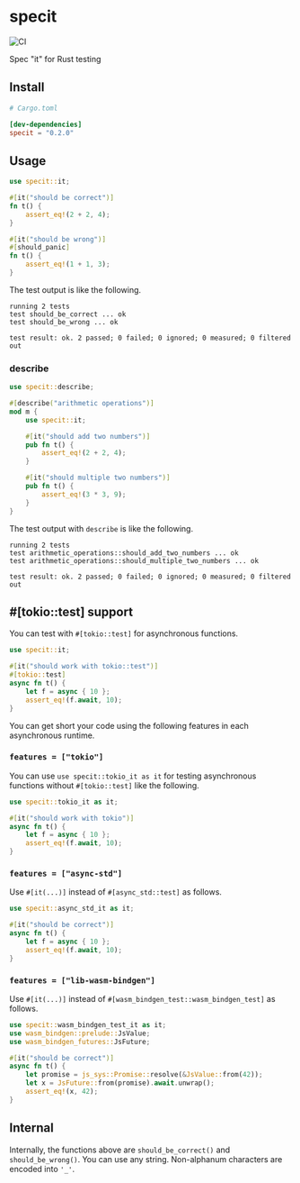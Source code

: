 # specit
![CI](https://github.com/nwtgck/specit-rust/workflows/CI/badge.svg)

Spec "it" for Rust testing

## Install

```toml
# Cargo.toml

[dev-dependencies]
specit = "0.2.0"
```

## Usage

```rust
use specit::it;

#[it("should be correct")]
fn t() {
    assert_eq!(2 + 2, 4);
}

#[it("should be wrong")]
#[should_panic]
fn t() {
    assert_eq!(1 + 1, 3);
}
```

The test output is like the following.

```
running 2 tests
test should_be_correct ... ok
test should_be_wrong ... ok

test result: ok. 2 passed; 0 failed; 0 ignored; 0 measured; 0 filtered out
```

### describe

```rust
use specit::describe;

#[describe("arithmetic operations")]
mod m {
    use specit::it;

    #[it("should add two numbers")]
    pub fn t() {
        assert_eq!(2 + 2, 4);
    }

    #[it("should multiple two numbers")]
    pub fn t() {
        assert_eq!(3 * 3, 9);
    }
}
```

The test output with `describe` is like the following.

```
running 2 tests
test arithmetic_operations::should_add_two_numbers ... ok
test arithmetic_operations::should_multiple_two_numbers ... ok

test result: ok. 2 passed; 0 failed; 0 ignored; 0 measured; 0 filtered out
```

## #[tokio::test] support

You can test with `#[tokio::test]` for asynchronous functions.
```rust
use specit::it;

#[it("should work with tokio::test")]
#[tokio::test]
async fn t() {
    let f = async { 10 };
    assert_eq!(f.await, 10);
}
```

You can get short your code using the following features in each asynchronous runtime.

### `features = ["tokio"]`

You can use `use specit::tokio_it as it` for testing asynchronous functions without `#[tokio::test]` like the following.

```rust
use specit::tokio_it as it;

#[it("should work with tokio")]
async fn t() {
    let f = async { 10 };
    assert_eq!(f.await, 10);
}
```

### `features = ["async-std"]`

Use `#[it(...)]` instead of `#[async_std::test]` as follows.

```rust
use specit::async_std_it as it;

#[it("should be correct")]
async fn t() {
    let f = async { 10 };
    assert_eq!(f.await, 10);
}
```

### `features = ["lib-wasm-bindgen"]`

Use `#[it(...)]` instead of `#[wasm_bindgen_test::wasm_bindgen_test]` as follows.

```rust
use specit::wasm_bindgen_test_it as it;
use wasm_bindgen::prelude::JsValue;
use wasm_bindgen_futures::JsFuture;

#[it("should be correct")]
async fn t() {
    let promise = js_sys::Promise::resolve(&JsValue::from(42));
    let x = JsFuture::from(promise).await.unwrap();
    assert_eq!(x, 42);
}
```

## Internal

Internally, the functions above are `should_be_correct()` and `should_be_wrong()`. You can use any string. Non-alphanum characters are encoded into `'_'`.
